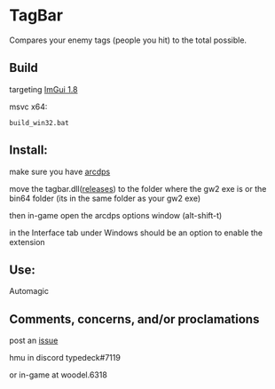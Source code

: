 # TagBar

Compares your enemy tags (people you hit) to the total possible.

## Build
targeting [ImGui 1.8](https://github.com/ocornut/imgui/tree/v1.80)

msvc x64:
```
build_win32.bat
```

## Install:
make sure you have [arcdps](https://www.deltaconnected.com/arcdps/)

move the tagbar.dll([releases](../../releases)) to the folder where the gw2 exe is or the bin64 folder (its in the same folder as your gw2 exe)

then in-game open the arcdps options window (alt-shift-t)

in the Interface tab under Windows should be an option to enable the extension


## Use:
Automagic

## Comments, concerns, and/or proclamations

post an [issue](../../issues)

hmu in discord typedeck#7119

or in-game at woodel.6318
